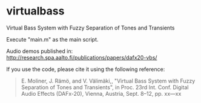 # virtualbass
Virtual Bass System with Fuzzy Separation of Tones and Transients

Execute "main.m" as the main script.

Audio demos published in:
http://research.spa.aalto.fi/publications/papers/dafx20-vbs/


If you use the code, please cite it using the following reference:

> E. Moliner, J. Rämö, and V. Välimäki,, "Virtual Bass System with Fuzzy Separation of Tones and Transients", in Proc. 23rd Int. Conf. Digital Audio Effects (DAFx-20), Vienna, Austria, Sept. 8–12, pp. xx—xx



